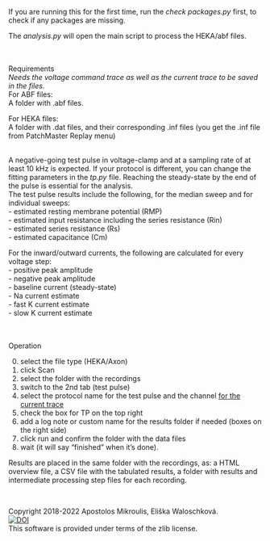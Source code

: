 If you are running this for the first time, run the <i>check packages.py</i> first, to check if any packages are missing.

The <i>analysis.py</i> will open the main script to process the HEKA/abf files.

<br/><br/>
Requirements
<br/>
<i>Needs the voltage command trace as well as the current trace to be saved in the files.</i>
<br/>
For ABF files:<br/>
            A folder with .abf files.

For HEKA files:<br/>
            A folder with .dat files, and their corresponding .inf files
                        (you get the .inf file from PatchMaster Replay menu)

<br/>
A negative-going test pulse in voltage-clamp and at a sampling rate of at least 10 kHz is expected. 
If your protocol is different, you can change the fitting parameters in the <i>tp.py</i> file.
<bs/>Reaching the steady-state by the end of the pulse is essential for the analysis.
<br/>
The test pulse results include the following, for the median sweep and for individual sweeps:
<br/>- estimated resting membrane potential (RMP)
<br/>- estimated input resistance including the series resistance (Rin)
<br/>- estimated series resistance (Rs)
<br/>- estimated capacitance (Cm)

For the inward/outward currents, the following are calculated for every voltage step:
<br/>- positive peak amplitude
<br/>- negative peak amplitude
<br/>- baseline current (steady-state)
<br/>- Na current estimate
<br/>- fast K current estimate
<br/>- slow K current estimate

<br/><br/>
Operation <br/>

0. select the file type (HEKA/Axon)
1. click Scan
2. select the folder with the recordings
3. switch to the 2nd tab (test pulse)
4. select the protocol name for the test pulse and the channel <u>for the current trace</u>
5. check the box for TP on the top right
6. add a log note or custom name for the results folder if needed (boxes on the right side)
7. click run and confirm the folder with the data files
8. wait (it will say “finished” when it’s done).

Results are placed in the same folder with the recordings, as:
a HTML overview file,
a CSV file with the tabulated results,
a folder with results and intermediate processing step files for each recording.

<br/>


Copyright 2018-2022 Apostolos Mikroulis, Eliška Waloschková.
<br/>
<a href="https://zenodo.org/badge/latestdoi/603411182"><img src="https://zenodo.org/badge/603411182.svg" alt="DOI"></a>
<br/>
This software is provided under terms of the zlib license.

